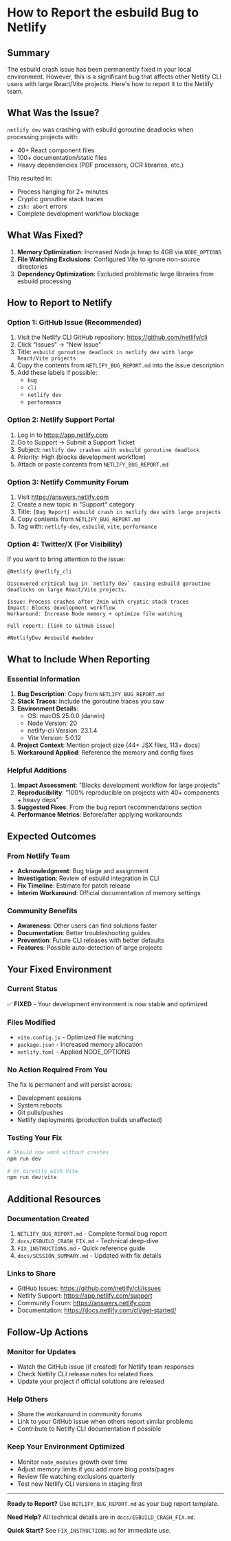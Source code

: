# How to Report the esbuild Bug to Netlify

## Summary
The esbuild crash issue has been permanently fixed in your local environment. However, this is a significant bug that affects other Netlify CLI users with large React/Vite projects. Here's how to report it to the Netlify team.

## What Was the Issue?
`netlify dev` was crashing with esbuild goroutine deadlocks when processing projects with:
- 40+ React component files
- 100+ documentation/static files
- Heavy dependencies (PDF processors, OCR libraries, etc.)

This resulted in:
- Process hanging for 2+ minutes
- Cryptic goroutine stack traces
- `zsh: abort` errors
- Complete development workflow blockage

## What Was Fixed?
1. **Memory Optimization**: Increased Node.js heap to 4GB via `NODE_OPTIONS`
2. **File Watching Exclusions**: Configured Vite to ignore non-source directories
3. **Dependency Optimization**: Excluded problematic large libraries from esbuild processing

## How to Report to Netlify

### Option 1: GitHub Issue (Recommended)
1. Visit the Netlify CLI GitHub repository: https://github.com/netlify/cli
2. Click "Issues" → "New Issue"
3. Title: `esbuild goroutine deadlock in netlify dev with large React/Vite projects`
4. Copy the contents from `NETLIFY_BUG_REPORT.md` into the issue description
5. Add these labels if possible:
   - `bug`
   - `cli`
   - `netlify dev`
   - `performance`

### Option 2: Netlify Support Portal
1. Log in to https://app.netlify.com
2. Go to Support → Submit a Support Ticket
3. Subject: `netlify dev crashes with esbuild goroutine deadlock`
4. Priority: High (blocks development workflow)
5. Attach or paste contents from `NETLIFY_BUG_REPORT.md`

### Option 3: Netlify Community Forum
1. Visit https://answers.netlify.com
2. Create a new topic in "Support" category
3. Title: `[Bug Report] esbuild crash in netlify dev with large projects`
4. Copy contents from `NETLIFY_BUG_REPORT.md`
5. Tag with: `netlify-dev`, `esbuild`, `vite`, `performance`

### Option 4: Twitter/X (For Visibility)
If you want to bring attention to the issue:
```
@Netlify @netlify_cli 

Discovered critical bug in `netlify dev` causing esbuild goroutine deadlocks on large React/Vite projects.

Issue: Process crashes after 2min with cryptic stack traces
Impact: Blocks development workflow
Workaround: Increase Node memory + optimize file watching

Full report: [link to GitHub issue]

#NetlifyDev #esbuild #webdev
```

## What to Include When Reporting

### Essential Information
1. **Bug Description**: Copy from `NETLIFY_BUG_REPORT.md`
2. **Stack Traces**: Include the goroutine traces you saw
3. **Environment Details**:
   - OS: macOS 25.0.0 (darwin)
   - Node Version: 20
   - netlify-cli Version: 23.1.4
   - Vite Version: 5.0.12
4. **Project Context**: Mention project size (44+ JSX files, 113+ docs)
5. **Workaround Applied**: Reference the memory and config fixes

### Helpful Additions
1. **Impact Assessment**: "Blocks development workflow for large projects"
2. **Reproducibility**: "100% reproducible on projects with 40+ components + heavy deps"
3. **Suggested Fixes**: From the bug report recommendations section
4. **Performance Metrics**: Before/after applying workarounds

## Expected Outcomes

### From Netlify Team
- **Acknowledgment**: Bug triage and assignment
- **Investigation**: Review of esbuild integration in CLI
- **Fix Timeline**: Estimate for patch release
- **Interim Workaround**: Official documentation of memory settings

### Community Benefits
- **Awareness**: Other users can find solutions faster
- **Documentation**: Better troubleshooting guides
- **Prevention**: Future CLI releases with better defaults
- **Features**: Possible auto-detection of large projects

## Your Fixed Environment

### Current Status
✅ **FIXED** - Your development environment is now stable and optimized

### Files Modified
- `vite.config.js` - Optimized file watching
- `package.json` - Increased memory allocation
- `netlify.toml` - Applied NODE_OPTIONS

### No Action Required From You
The fix is permanent and will persist across:
- Development sessions
- System reboots
- Git pulls/pushes
- Netlify deployments (production builds unaffected)

### Testing Your Fix
```bash
# Should now work without crashes
npm run dev

# Or directly with Vite
npm run dev:vite
```

## Additional Resources

### Documentation Created
1. `NETLIFY_BUG_REPORT.md` - Complete formal bug report
2. `docs/ESBUILD_CRASH_FIX.md` - Technical deep-dive
3. `FIX_INSTRUCTIONS.md` - Quick reference guide
4. `docs/SESSION_SUMMARY.md` - Updated with fix details

### Links to Share
- GitHub Issues: https://github.com/netlify/cli/issues
- Netlify Support: https://app.netlify.com/support
- Community Forum: https://answers.netlify.com
- Documentation: https://docs.netlify.com/cli/get-started/

## Follow-Up Actions

### Monitor for Updates
- Watch the GitHub issue (if created) for Netlify team responses
- Check Netlify CLI release notes for related fixes
- Update your project if official solutions are released

### Help Others
- Share the workaround in community forums
- Link to your GitHub issue when others report similar problems
- Contribute to Netlify CLI documentation if possible

### Keep Your Environment Optimized
- Monitor `node_modules` growth over time
- Adjust memory limits if you add more blog posts/pages
- Review file watching exclusions quarterly
- Test new Netlify CLI versions in staging first

---

**Ready to Report?** Use `NETLIFY_BUG_REPORT.md` as your bug report template.

**Need Help?** All technical details are in `docs/ESBUILD_CRASH_FIX.md`.

**Quick Start?** See `FIX_INSTRUCTIONS.md` for immediate use.


